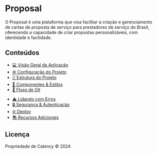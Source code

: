 # Proposal 

O Proposal é uma plataforma que visa facilitar a criação e gerenciamento de cartas de proposta de serviço para prestadores de serviço do Brasil, oferecendo a capacidade de criar propostas personalizáveis, com identidade e facilidade.

## Conteúdos

- [💻 Visão Geral da Aplicação](docs/application-overview.md)
- [⚙️ Configuração do Projeto](docs/project-config.md)
- [🗄️ Estrutura do Projeto](docs/project-structure.md)
- [💅 Componentes & Estilos](docs/components-and-styles.md)
- [🌲 Fluxo de Git](docs/git-flow.md)
<!-- - [📡 API](docs/api-layer.md) -->
- [⚠️ Lidando com Erros](docs/error-handling.md)
- [🔒 Segurança & Autenticação](docs/security-and-auth.md)
- [🌐 Deploy](docs/deploy.md)
- [📚 Recursos Adicionais](docs/additional-resources.md)

## Licença

Propriedade de Catency © 2024
